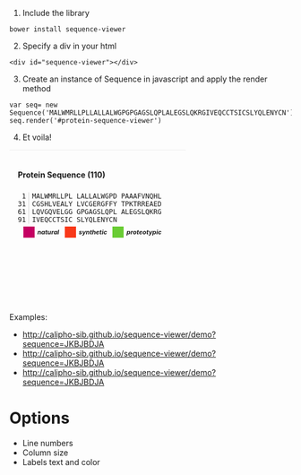 
1) Include the library
```
bower install sequence-viewer
```
2) Specify a div in your html
```
<div id="sequence-viewer"></div>
```

3) Create an instance of Sequence in javascript and apply the render method
```
var seq= new Sequence('MALWMRLLPLLALLALWGPGPGAGSLQPLALEGSLQKRGIVEQCCTSICSLYQLENYCN');
seq.render('#protein-sequence-viewer')
```
4) Et voila!

<div id="protein-sequence-viewer" class="row" style="width:300px;display:inline-block;height:250px;vertical-align:top;padding:15px 0px 10px 15px;margin-left:0px;border-top: 1px solid #eee;"><div><h4>Protein Sequence (110)</h4></div><div style="margin-top: 5px;"><div id="charNumbers" style="font-family: monospace;font-size: 12px;display:inline-block;text-align:right; padding-right:5px; border-right:1px solid LightGray;">1<br>31<br>61<br>91<br></div><div id="fastaSeq" display-option="30" style="font-family: monospace;font-size: 12px;display:inline-block;padding:5px;">MALWMRLLPL LALLALWGPD PAAAFVNQHL <br>CGSHLVEALY LVCGERGFFY TPKTRREAED <br>LQVGQVELGG GPGAGSLQPL ALEGSLQKRG <br>IVEQCCTSIC SLYQLENYCN</div><div><div style="display:inline-block;background:#C50063;width:20px;height:20px;vertical-align:middle;margin:0px 5px 0px 10px;" class="img-circle"></div><p style="display:inline-block;font-weight:bold;font-size:11px;font-style:italic;margin:0;padding-top:3px;vertical-align:top;"> natural</p><div style="display:inline-block;background:#F83919;width:20px;height:20px;vertical-align:middle;margin:0px 5px 0px 10px;" class="img-circle"></div><p style="display:inline-block;font-weight:bold;font-size:11px;font-style:italic;margin:0;padding-top:3px;vertical-align:top;"> synthetic</p><div style="display:inline-block;background:#69CC33;width:20px;height:20px;vertical-align:middle;margin:0px 5px 0px 10px;" class="img-circle"></div><p style="display:inline-block;font-weight:bold;font-size:11px;font-style:italic;margin:0;padding-top:3px;vertical-align:top;"> proteotypic</p></div></div></div>

Examples: 
* http://calipho-sib.github.io/sequence-viewer/demo?sequence=JKBJBDJA
* http://calipho-sib.github.io/sequence-viewer/demo?sequence=JKBJBDJA
* http://calipho-sib.github.io/sequence-viewer/demo?sequence=JKBJBDJA

# Options
* Line numbers
* Column size
* Labels text and color


